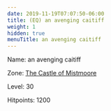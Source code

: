 ```yaml
---
date: 2019-11-19T07:07:50-06:00
title: (EQ) an avenging caitiff
weight: 1
hidden: true
menuTitle: an avenging caitiff
---
```


Name: an avenging caitiff


Zone: [The Castle of Mistmoore](/en/eq/exploration/the_castle_of_mistmoore)

Level: 30

Hitpoints: 1200